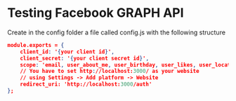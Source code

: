 # Testing Facebook GRAPH API

Create in the config folder a file called config.js with the following structure
```json
module.exports = {
    client_id: '{your client id}',
    client_secret: '{your client secret id}',
    scope: 'email, user_about_me, user_birthday, user_likes, user_location, user_managed_groups, user_posts, publish_actions',
    // You have to set http://localhost:3000/ as your website
    // using Settings -> Add platform -> Website
    redirect_uri: 'http://localhost:3000/auth'
};
```

